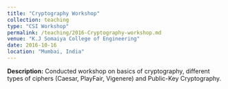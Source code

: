 ```yaml
---
title: "Cryptography Workshop"
collection: teaching
type: "CSI Workshop"
permalink: /teaching/2016-Cryptography-workshop.md
venue: "K.J Somaiya College of Engineering"
date: 2016-10-16
location: "Mumbai, India"
---
```


<b>Description:</b> Conducted workshop on basics of cryptography, different types of ciphers (Caesar, PlayFair, Vigenere) and Public-Key Cryptography. 
